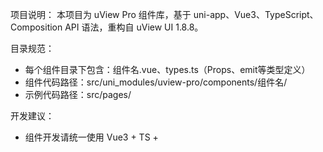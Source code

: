 项目说明：
本项目为 uView Pro 组件库，基于 uni-app、Vue3、TypeScript、Composition API 语法，重构自 uView UI 1.8.8。

目录规范：

- 每个组件目录下包含：组件名.vue、types.ts（Props、emit等类型定义）
- 组件代码路径：src/uni_modules/uview-pro/components/组件名/
- 示例代码路径：src/pages/

开发建议：

- 组件开发请统一使用 Vue3 + TS + <script setup> 语法
- 类型定义（Props、emit等）请放在 types.ts 文件
- 示例代码请放在 src/pages 下，便于查阅和演示
